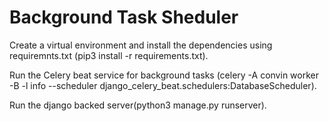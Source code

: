# Background Task Sheduler

Create a virtual environment and install the dependencies using requiremnts.txt (pip3 install -r requirements.txt).   
  
Run the Celery beat service for background tasks (celery -A convin worker -B -l info --scheduler django_celery_beat.schedulers:DatabaseScheduler).  
  
Run the django backed server(python3 manage.py runserver).  
